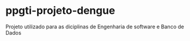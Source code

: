 # ppgti-projeto-dengue
Projeto utilizado para as diciplinas de Engenharia de software e Banco de Dados
